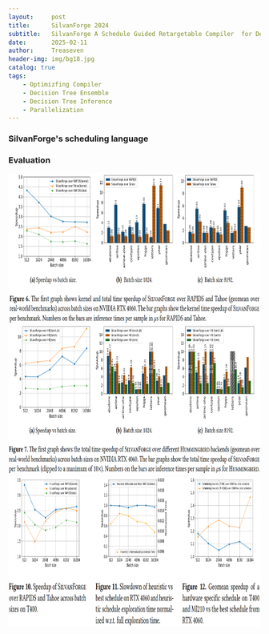 ```yaml
---
layout:     post
title:      SilvanForge 2024
subtitle:   SilvanForge A Schedule Guided Retargetable Compiler  for Decision Tree Inference
date:       2025-02-11
author:     Treaseven
header-img: img/bg18.jpg
catalog: true
tags:
    - Optimizfing Compiler
    - Decision Tree Ensemble
    - Decision Tree Inference
    - Parallelization
---
```



### SilvanForge's scheduling language


### Evaluation

<img width="1000" height="300" src="../img/post-silvanforge-comparison-gpu.png"/>


<img width="1000" height="300" src="../img/post-silvanforge-comparison-hummingbird.png"/>


<img width="1000" height="300" src="../img/post-silvanforge-cpu-speedup.png"/>

